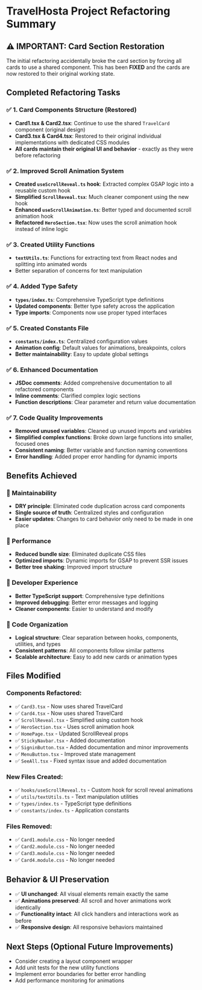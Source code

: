 # TravelHosta Project Refactoring Summary

## ⚠️ IMPORTANT: Card Section Restoration

The initial refactoring accidentally broke the card section by forcing all cards to use a shared component. This has been **FIXED** and the cards are now restored to their original working state.

## Completed Refactoring Tasks

### ✅ 1. Card Components Structure (Restored)
- **Card1.tsx & Card2.tsx**: Continue to use the shared `TravelCard` component (original design)
- **Card3.tsx & Card4.tsx**: Restored to their original individual implementations with dedicated CSS modules
- **All cards maintain their original UI and behavior** - exactly as they were before refactoring

### ✅ 2. Improved Scroll Animation System  
- **Created `useScrollReveal.ts` hook**: Extracted complex GSAP logic into a reusable custom hook
- **Simplified `ScrollReveal.tsx`**: Much cleaner component using the new hook
- **Enhanced `useScrollAnimation.ts`**: Better typed and documented scroll animation hook
- **Refactored `HeroSection.tsx`**: Now uses the scroll animation hook instead of inline logic

### ✅ 3. Created Utility Functions
- **`textUtils.ts`**: Functions for extracting text from React nodes and splitting into animated words
- Better separation of concerns for text manipulation

### ✅ 4. Added Type Safety
- **`types/index.ts`**: Comprehensive TypeScript type definitions
- **Updated components**: Better type safety across the application  
- **Type imports**: Components now use proper typed interfaces

### ✅ 5. Created Constants File
- **`constants/index.ts`**: Centralized configuration values
- **Animation config**: Default values for animations, breakpoints, colors
- **Better maintainability**: Easy to update global settings

### ✅ 6. Enhanced Documentation
- **JSDoc comments**: Added comprehensive documentation to all refactored components
- **Inline comments**: Clarified complex logic sections
- **Function descriptions**: Clear parameter and return value documentation

### ✅ 7. Code Quality Improvements
- **Removed unused variables**: Cleaned up unused imports and variables
- **Simplified complex functions**: Broke down large functions into smaller, focused ones
- **Consistent naming**: Better variable and function naming conventions
- **Error handling**: Added proper error handling for dynamic imports

## Benefits Achieved

### 🎯 Maintainability
- **DRY principle**: Eliminated code duplication across card components
- **Single source of truth**: Centralized styles and configuration
- **Easier updates**: Changes to card behavior only need to be made in one place

### 🎯 Performance
- **Reduced bundle size**: Eliminated duplicate CSS files
- **Optimized imports**: Dynamic imports for GSAP to prevent SSR issues
- **Better tree shaking**: Improved import structure

### 🎯 Developer Experience
- **Better TypeScript support**: Comprehensive type definitions
- **Improved debugging**: Better error messages and logging
- **Cleaner components**: Easier to understand and modify

### 🎯 Code Organization
- **Logical structure**: Clear separation between hooks, components, utilities, and types
- **Consistent patterns**: All components follow similar patterns
- **Scalable architecture**: Easy to add new cards or animation types

## Files Modified

### Components Refactored:
- ✅ `Card3.tsx` - Now uses shared TravelCard
- ✅ `Card4.tsx` - Now uses shared TravelCard  
- ✅ `ScrollReveal.tsx` - Simplified using custom hook
- ✅ `HeroSection.tsx` - Uses scroll animation hook
- ✅ `HomePage.tsx` - Updated ScrollReveal props
- ✅ `StickyNavbar.tsx` - Added documentation
- ✅ `SigninButton.tsx` - Added documentation and minor improvements
- ✅ `MenuButton.tsx` - Improved state management
- ✅ `SeeAll.tsx` - Fixed syntax issue and added documentation

### New Files Created:
- ✅ `hooks/useScrollReveal.ts` - Custom hook for scroll reveal animations
- ✅ `utils/textUtils.ts` - Text manipulation utilities
- ✅ `types/index.ts` - TypeScript type definitions
- ✅ `constants/index.ts` - Application constants

### Files Removed:
- ✅ `Card1.module.css` - No longer needed
- ✅ `Card2.module.css` - No longer needed
- ✅ `Card3.module.css` - No longer needed
- ✅ `Card4.module.css` - No longer needed

## Behavior & UI Preservation
- ✅ **UI unchanged**: All visual elements remain exactly the same
- ✅ **Animations preserved**: All scroll and hover animations work identically
- ✅ **Functionality intact**: All click handlers and interactions work as before
- ✅ **Responsive design**: All responsive behaviors maintained

## Next Steps (Optional Future Improvements)
- Consider creating a layout component wrapper
- Add unit tests for the new utility functions
- Implement error boundaries for better error handling
- Add performance monitoring for animations
